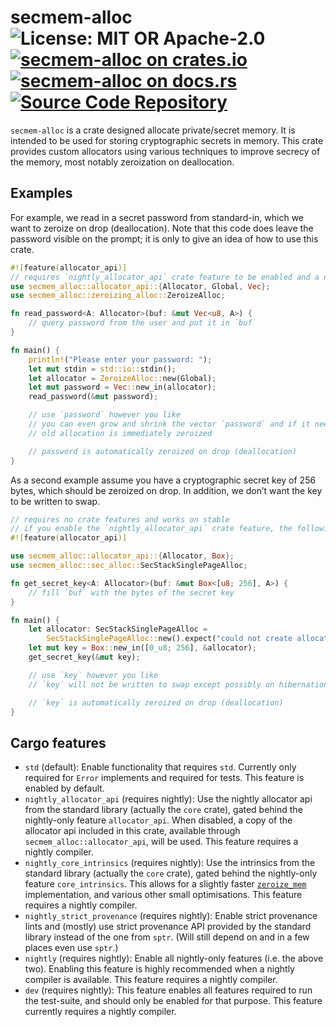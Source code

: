# secmem-alloc ![License: MIT OR Apache-2.0](https://img.shields.io/badge/license-MIT%20OR%20Apache--2.0-blue) [![secmem-alloc on crates.io](https://img.shields.io/crates/v/secmem-alloc)](https://crates.io/crates/secmem-alloc) [![secmem-alloc on docs.rs](https://docs.rs/secmem-alloc/badge.svg)](https://docs.rs/secmem-alloc) [![Source Code Repository](https://img.shields.io/badge/Code-On%20GitHub-blue?logo=GitHub)](https://github.com/niluxv/secmem-alloc)

`secmem-alloc` is a crate designed allocate private/secret memory. It is
intended to be used for storing cryptographic secrets in memory. This crate
provides custom allocators using various techniques to improve secrecy of
the memory, most notably zeroization on deallocation.

## Examples

For example, we read in a secret password from standard-in, which we want to
zeroize on drop (deallocation). Note that this code does leave the password
visible on the prompt; it is only to give an idea of how to use this crate.

```rust
#![feature(allocator_api)]
// requires `nightly_allocator_api` crate feature to be enabled and a nightly compiler
use secmem_alloc::allocator_api::{Allocator, Global, Vec};
use secmem_alloc::zeroizing_alloc::ZeroizeAlloc;

fn read_password<A: Allocator>(buf: &mut Vec<u8, A>) {
    // query password from the user and put it in `buf`
}

fn main() {
    println!("Please enter your password: ");
    let mut stdin = std::io::stdin();
    let allocator = ZeroizeAlloc::new(Global);
    let mut password = Vec::new_in(allocator);
    read_password(&mut password);

    // use `password` however you like
    // you can even grow and shrink the vector `password` and if it needs to be reallocated, the
    // old allocation is immediately zeroized

    // password is automatically zeroized on drop (deallocation)
}
```

As a second example assume you have a cryptographic secret key of 256 bytes,
which should be zeroized on drop. In addition, we don’t want the key to be
written to swap.

```rust
// requires no crate features and works on stable
// if you enable the `nightly_allocator_api` crate feature, the following line is necessary
#![feature(allocator_api)]

use secmem_alloc::allocator_api::{Allocator, Box};
use secmem_alloc::sec_alloc::SecStackSinglePageAlloc;

fn get_secret_key<A: Allocator>(buf: &mut Box<[u8; 256], A>) {
    // fill `buf` with the bytes of the secret key
}

fn main() {
    let allocator: SecStackSinglePageAlloc =
        SecStackSinglePageAlloc::new().expect("could not create allocator");
    let mut key = Box::new_in([0_u8; 256], &allocator);
    get_secret_key(&mut key);

    // use `key` however you like
    // `key` will not be written to swap except possibly on hibernation

    // `key` is automatically zeroized on drop (deallocation)
}
```

## Cargo features

* `std` (default): Enable functionality that requires `std`. Currently only
  required for `Error` implements and required for tests. This feature is
  enabled by default.
* `nightly_allocator_api` (requires nightly): Use the nightly allocator api
  from the standard library (actually the `core` crate), gated behind the
  nightly-only feature `allocator_api`. When disabled, a copy of the
  allocator api included in this crate, available through
  `secmem_alloc::allocator_api`, will be used. This feature requires a
  nightly compiler.
* `nightly_core_intrinsics` (requires nightly): Use the intrinsics from the
  standard library (actually the `core` crate), gated behind the
  nightly-only feature `core_intrinsics`. This allows for a slightly faster
  [`zeroize_mem`][__link0] implementation, and various other small optimisations.
  This feature requires a nightly compiler.
* `nightly_strict_provenance` (requires nightly): Enable strict provenance
  lints and (mostly) use strict provenance API provided by the standard
  library instead of the one from `sptr`. (Will still depend on and in a few
  places even use `sptr`.)
* `nightly` (requires nightly): Enable all nightly-only features (i.e. the
  above two). Enabling this feature is highly recommended when a nightly
  compiler is available. This feature requires a nightly compiler.
* `dev` (requires nightly): This feature enables all features required to
  run the test-suite, and should only be enabled for that purpose. This
  feature currently requires a nightly compiler.


 [__cargo_doc2readme_dependencies_info]: ggGkYW0BYXSEG_W_Gn_kaocAGwCcVPfenh7eGy6gYLEwyIe4G6-xw_FwcbpjYXKEGwpctm3jjscgG9Py931L8tN6G-R2axSwc13MG7rHI1TcUHIaYWSBg2xzZWNtZW0tYWxsb2NlMC4zLjBsc2VjbWVtX2FsbG9j
 [__link0]: https://docs.rs/secmem-alloc/0.3.0/secmem_alloc/?search=zeroize_mem
